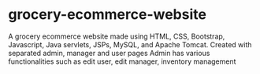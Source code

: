 # grocery-ecommerce-website
A grocery ecommerce website made using HTML, CSS, Bootstrap, Javascript, Java servlets, JSPs,  MySQL, and Apache Tomcat.
Created with separated admin, manager and user pages
Admin has various functionalities such as edit user, edit manager, inventory management
